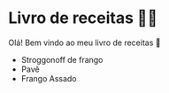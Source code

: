 # Livro de receitas :man_cook:

Olá! Bem vindo ao meu livro de receitas :cookie:

- Stroggonoff de frango
- Pavê
- Frango Assado

